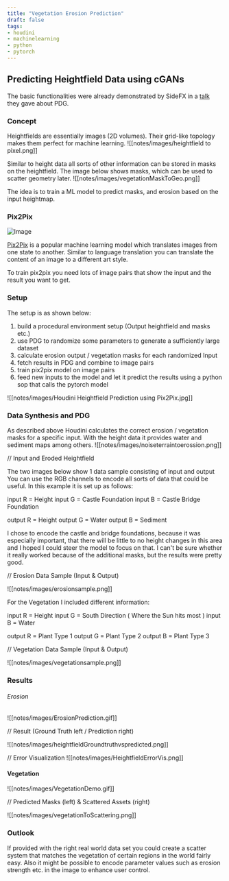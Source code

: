 ```yaml
---
title: "Vegetation Erosion Prediction"
draft: false
tags:
- houdini
- machinelearning
- python
- pytorch
---
```


## Predicting Heightfield Data using cGANs
The basic functionalities were already demonstrated by SideFX in a [talk](https://www.sidefx.com/tutorials/machine-learning-data-preparation/) they gave about PDG.

### Concept
Heightfields are essentially images (2D volumes). Their grid-like topology makes them perfect for machine learning. 
![[notes/images/heightfield to pixel.png]]

Similar to height data all sorts of other information can be stored in masks on the heightfield. The image below shows masks, which can be used to scatter geometry later.
![[notes/images/vegetationMaskToGeo.png]]

The idea is to train a ML model to predict masks, and erosion based on the input heightmap.

### Pix2Pix
![Image](https://raw.githubusercontent.com/phillipi/pix2pix/master/imgs/examples.jpg)

[Pix2Pix](https://github.com/phillipi/pix2pix) is a popular machine learning model which translates images from one state to another. Similar to language translation you can translate the content of an image to a different art style.

To train pix2pix you need lots of image pairs that show the input and the result you want to get.

### Setup
The setup is as shown below:
1. build a procedural environment setup (Output heightfield and masks etc.)
2. use PDG to randomize some parameters to generate a sufficiently large dataset
3. calculate erosion output / vegetation masks for each randomized Input
4. fetch results in PDG and combine to image pairs
5. train pix2pix model on image pairs
6. feed new inputs to the model and let it predict the results using a python sop that calls the pytorch model

![[notes/images/Houdini Heightfield Prediction using Pix2Pix.jpg]]

### Data Synthesis and PDG

As described above Houdini calculates the correct erosion / vegetation masks for a specific input. With the height data it provides water and sediment maps among others.
![[notes/images/noiseterraintoerossion.png]]

// Input and Eroded Heightfield

The two images below show 1 data sample consisting of input and output
You can use the RGB channels to encode all sorts of data that could be useful. In this example it is set up as follows:

input R = Height
input G = Castle Foundation
input B = Castle Bridge Foundation

output R = Height
output G = Water
output B = Sediment

I chose to encode the castle and bridge foundations, because it was especially important, that there will be little to no height changes in this area and I hoped I could steer the model to focus on that. I can't be sure whether it really worked because of the additional masks, but the results were pretty good.

// Erosion Data Sample (Input & Output)

![[notes/images/erosionsample.png]]

For the Vegetation I included different information:

input R = Height
input G = South Direction ( Where the Sun hits most )
input B = Water

output R = Plant Type 1
output G = Plant Type 2
output B = Plant Type 3

// Vegetation Data Sample (Input & Output)

![[notes/images/vegetationsample.png]]

### Results

###### Erosion

![[notes/images/ErosionPrediction.gif]]

// Result (Ground Truth left / Prediction right)

![[notes/images/heightfieldGroundtruthvspredicted.png]]

// Error Visualization
![[notes/images/HeightfieldErrorVis.png]]

#### Vegetation

![[notes/images/VegetationDemo.gif]]

// Predicted Masks (left) & Scattered Assets (right)

![[notes/images/vegetationToScattering.png]]
### Outlook

If provided with the right real world data set you could create a scatter system that matches the vegetation of certain regions in the world fairly easy.
Also it might be possible to encode parameter values such as erosion strength etc. in the image to enhance user control.
